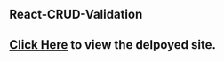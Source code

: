 ## React-CRUD-Validation

## [Click Here](https://shashidhar-react-crud-validation.netlify.app/) to view the delpoyed site.
